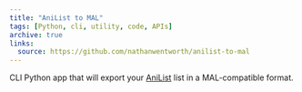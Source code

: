 ```yaml
---
title: "AniList to MAL"
tags: [Python, cli, utility, code, APIs]
archive: true
links:
  source: https://github.com/nathanwentworth/anilist-to-mal
---
```

CLI Python app that will export your [AniList](https://anilist.co) list in a MAL-compatible format.